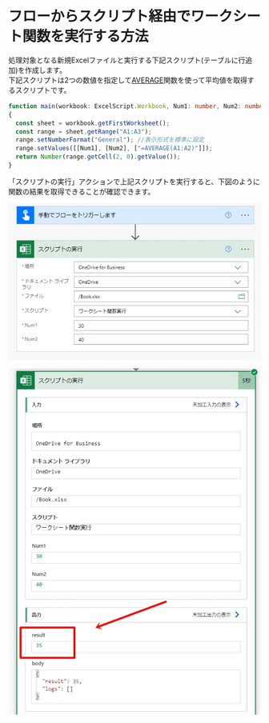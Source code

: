 # フローからスクリプト経由でワークシート関数を実行する方法

処理対象となる新規Excelファイルと実行する下記スクリプト(テーブルに行追加)を作成します。  
下記スクリプトは2つの数値を指定して[AVERAGE](https://support.microsoft.com/ja-jp/office/047bac88-d466-426c-a32b-8f33eb960cf6?WT.mc_id=M365-MVP-4029057)関数を使って平均値を取得するスクリプトです。  

```typescript:ワークシート関数実行.ts
function main(workbook: ExcelScript.Workbook, Num1: number, Num2: number): number
{
  const sheet = workbook.getFirstWorksheet();
  const range = sheet.getRange("A1:A3");
  range.setNumberFormat("General"); //表示形式を標準に設定
  range.setValues([[Num1], [Num2], ["=AVERAGE(A1:A2)"]]);
  return Number(range.getCell(2, 0).getValue());
}
```

「スクリプトの実行」アクションで上記スクリプトを実行すると、下図のように関数の結果を取得できることが確認できます。  

![UsingExcelWorksheetFunction_01.jpg](images/UsingExcelWorksheetFunction_01.jpg)

![UsingExcelWorksheetFunction_02.jpg](images/UsingExcelWorksheetFunction_02.jpg)